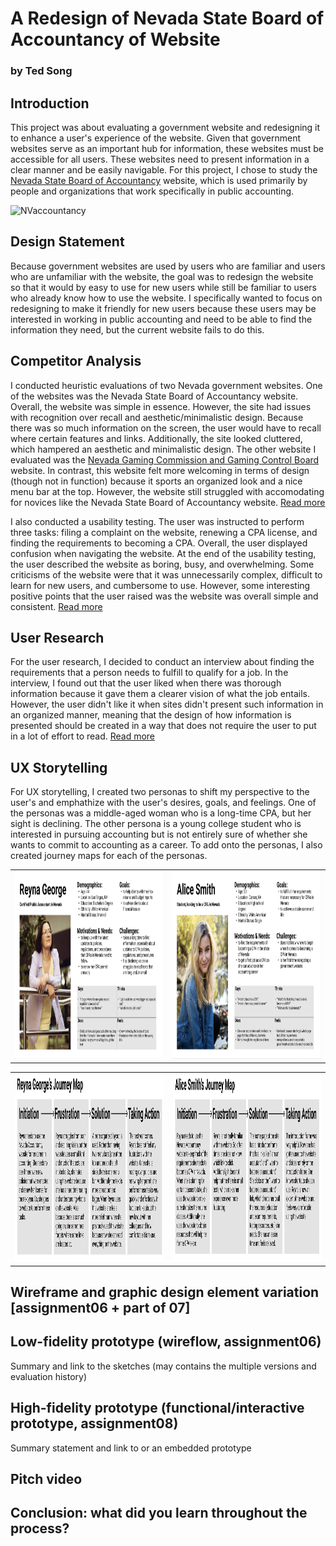 # A Redesign of Nevada State Board of Accountancy of Website
### by Ted Song

## Introduction
This project was about evaluating a government website and redesigning it to enhance a user's experience of the website.
Given that government websites serve as an important hub for information, these websites must be accessible for all users.
These websites need to present information in a clear manner and be easily navigable.
For this project, I chose to study the [Nevada State Board of Accountancy](https://nvaccountancy.com/) website, which is used primarily by people and organizations that work specifically in public accounting.

![NVaccountancy](nvwebsite.png)

## Design Statement
Because government websites are used by users who are familiar and users who are unfamiliar with the website, the goal was to redesign the website so that it would by easy to use for new users while still be familiar to users who already know how to use the website. I specifically wanted to focus on redesigning to make it friendly for new users because these users may be interested in working in public accounting and need to be able to find the information they need, but the current website fails to do this.

## Competitor Analysis
I conducted heuristic evaluations of two Nevada government websites. One of the websites was the Nevada State Board of Accountancy website. Overall, the website was simple in essence. However, the site had issues with recognition over recall and aesthetic/minimalistic design. Because there was so much information on the screen, the user would have to recall where certain features and links. Additionally, the site looked cluttered, which hampered an aesthetic and minimalistic design. The other website I evaluated was the [Nevada Gaming Commission and Gaming Control Board](https://gaming.nv.gov/index.aspx?page=1) website. In contrast, this website felt more welcoming in terms of design (though not in function) because it sports an organized look and a nice menu bar at the top. However, the website still struggled with accomodating for novices like the Nevada State Board of Accountancy website. [Read more](https://github.com/tedsong2001/DH110-2021F/blob/main/Assignments/Assignment%201/Assignment1.md)

I also conducted a usability testing. The user was instructed to perform three tasks: filing a complaint on the website, renewing a CPA license, and finding the requirements to becoming a CPA. Overall, the user displayed confusion when navigating the website. At the end of the usability testing, the user described the website as boring, busy, and overwhelming. Some criticisms of the website were that it was unnecessarily complex, difficult to learn for new users, and cumbersome to use. However, some interesting positive points that the user raised was the website was overall simple and consistent. [Read more](https://github.com/tedsong2001/DH110-2021F/blob/main/Assignments/Assignment%202/Assignment2.md)

## User Research
For the user research, I decided to conduct an interview about finding the requirements that a person needs to fulfill to qualify for a job. In the interview, I found out that the user liked when there was thorough information because it gave them a clearer vision of what the job entails. However, the user didn't like it when sites didn't present such information in an organized manner, meaning that the design of how information is presented should be created in a way that does not require the user to put in a lot of effort to read. [Read more](https://github.com/tedsong2001/DH110-2021F/blob/main/Assignments/Assignment%203/Assignment3.md)

## UX Storytelling
For UX storytelling, I created two personas to shift my perspective to the user's and emphathize with the user's desires, goals, and feelings. One of the personas was a middle-aged woman who is a long-time CPA, but her sight is declining. The other persona is a young college student who is interested in pursuing accounting but is not entirely sure of whether she wants to commit to accounting as a career. To add onto the personas, I also created journey maps for each of the personas.

<table>
  <tr>
    <td> <img src="https://github.com/tedsong2001/DH110-final/blob/main/persona1.png"
              height="300px"> </td>
    <td> <img src="https://github.com/tedsong2001/DH110-final/blob/main/persona2.png"
              height="300px"> </td>
  </tr>
 </table>
 
 <table>
  <tr>
    <td> <img src="https://github.com/tedsong2001/DH110-final/blob/main/map1.png"
              height="300px"> </td>
    <td> <img src="https://github.com/tedsong2001/DH110-final/blob/main/map2.png"
              height="300px"> </td>
  </tr>
 </table>

## Wireframe and graphic design element variation [assignment06 + part of 07]

## Low-fidelity prototype (wireflow, assignment06)
Summary and link to the sketches (may contains the multiple versions and evaluation history)

## High-fidelity prototype (functional/interactive prototype, assignment08)
Summary statement and link to or an embedded prototype

## Pitch video 

## Conclusion: what did you learn throughout the process?
